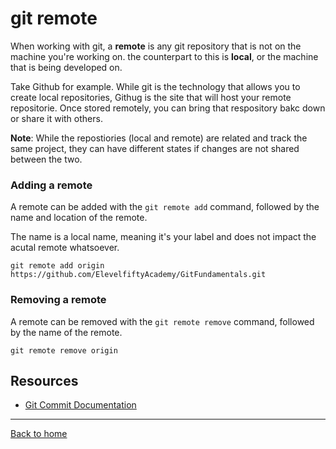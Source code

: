 # git remote

When working with git, a **remote** is any git repository that is not on the machine you're working on. the counterpart to this is **local**, or the machine that is being developed on.

Take Github for example. While git is the technology that allows you to create local repositories, Githug is the site that will host your remote repositorie. Once stored remotely, you can bring that respository bakc down or share it with others.

**Note**: While the repostiories (local and remote) are related and track the same project, they can have different states if changes are not shared between the two.

### Adding a remote

A remote can be added with the `git remote add` command, followed by the name and location of the remote.

The name is a local name, meaning it's your label and does not impact the acutal remote whatsoever. 

```
git remote add origin https://github.com/ElevelfiftyAcademy/GitFundamentals.git
```
### Removing a remote

A remote can be removed with the `git remote remove` command, followed by the name of the remote.

```
git remote remove origin
```

## Resources 

- [Git Commit Documentation](https://git-scm.com/docs/git-commit)

---

[Back to home](../README.md)
